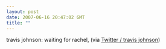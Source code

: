 ```yaml
---
layout: post
date: 2007-06-16 20:47:02 GMT
title: ""
---
```

travis johnson: waiting for rachel, (via <a href="http://twitter.com/travisj/statuses/107617582">Twitter / travis johnson</a>)